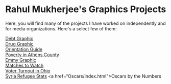# Rahul Mukherjee's Graphics Projects
Here, you will find many of the projects I have worked on independently and for media organizations. Here's a select few of them:

  <a href="layout.html">Debt Graphic</a><br>
  <a href="drugarrests/DrugGraphic.html">Drug Graphic</a><br>
  <a href="OrientationGuide/index.html">Orientation Guide</a><br>
 <a href="PovertyMap/index.html">Poverty in Athens County</a><br>
<a href="Emmy/tab-example.htm">Emmy Graphic</a><br>
<a href="sportstowatch/index.html">Matches to Watch</a><br>
    <a href="PollGraphic/index.html">Voter Turnout in Ohio</a><br>
    <a href="SyriaProject/refugeesbycountry.html">Syria Refugee Stats</a>
<a href=“Oscars/index.html">Oscars by the Numbers</a>
